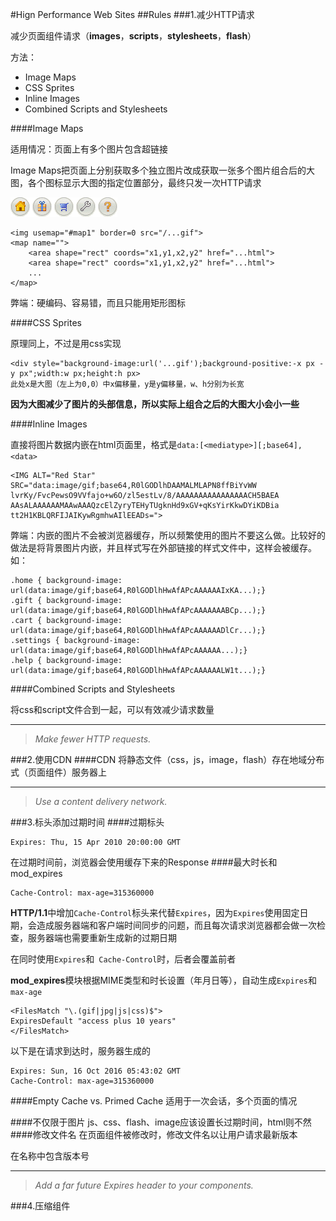 #Hign Performance Web Sites
##Rules
###1.减少HTTP请求

减少页面组件请求（**images**，**scripts**，**stylesheets**，**flash**）

方法：

- Image Maps
- CSS Sprites
- Inline Images
- Combined Scripts and Stylesheets

####Image Maps

适用情况：页面上有多个图片包含超链接

Image Maps把页面上分别获取多个独立图片改成获取一张多个图片组合后的大图，各个图标显示大图的指定位置部分，最终只发一次HTTP请求

![](./imagemap.gif)

```
<img usemap="#map1" border=0 src="/...gif">
<map name="">
	<area shape="rect" coords="x1,y1,x2,y2" href="...html">
	<area shape="rect" coords="x1,y1,x2,y2" href="...html">
	...
</map>
```

弊端：硬编码、容易错，而且只能用矩形图标

####CSS Sprites

原理同上，不过是用css实现

```
<div style="background-image:url('...gif');background-positive:-x px -y px";width:w px;height:h px>
此处x是大图（左上为0,0）中x偏移量，y是y偏移量，w、h分别为长宽
```

**因为大图减少了图片的头部信息，所以实际上组合之后的大图大小会小一些**

####Inline Images

直接将图片数据内嵌在html页面里，格式是`data:[<mediatype>][;base64],<data>`

```
<IMG ALT="Red Star"
SRC="data:image/gif;base64,R0lGODlhDAAMALMLAPN8ffBiYvWW
lvrKy/FvcPewsO9VVfajo+w6O/zl5estLv/8/AAAAAAAAAAAAAAAACH5BAEA
AAsALAAAAAAMAAwAAAQzcElZyryTEHyTUgknHd9xGV+qKsYirKkwDYiKDBia
tt2H1KBLQRFIJAIKywRgmhwAIlEEADs=">
```

弊端：内嵌的图片不会被浏览器缓存，所以频繁使用的图片不要这么做。比较好的做法是将背景图片内嵌，并且样式写在外部链接的样式文件中，这样会被缓存。如：

```
.home { background-image: url(data:image/gif;base64,R0lGODlhHwAfAPcAAAAAAIxKA...);}
.gift { background-image: url(data:image/gif;base64,R0lGODlhHwAfAPcAAAAAAABCp...);}
.cart { background-image: url(data:image/gif;base64,R0lGODlhHwAfAPcAAAAAADlCr...);}
.settings { background-image: url(data:image/gif;base64,R0lGODlhHwAfAPcAAAAAA...);}
.help { background-image: url(data:image/gif;base64,R0lGODlhHwAfAPcAAAAAALW1t...);}
```

####Combined Scripts and Stylesheets

 将css和script文件合到一起，可以有效减少请求数量

---
> *Make fewer HTTP requests.*

###2.使用CDN
####CDN
将静态文件（css，js，image，flash）存在地域分布式（页面组件）服务器上

---
> *Use a content delivery network.*

###3.标头添加过期时间
####过期标头
```
Expires: Thu, 15 Apr 2010 20:00:00 GMT
```

在过期时间前，浏览器会使用缓存下来的Response
####最大时长和mod_expires
```
Cache-Control: max-age=315360000
```

**HTTP/1.1**中增加`Cache-Control`标头来代替`Expires`，因为`Expires`使用固定日期，会造成服务器端和客户端时间同步的问题，而且每次请求浏览器都会做一次检查，服务器端也需要重新生成新的过期日期

在同时使用`Expires`和` Cache-Control`时，后者会覆盖前者

**mod_expires**模块根据MIME类型和时长设置（年月日等），自动生成`Expires`和`max-age`

```
<FilesMatch "\.(gif|jpg|js|css)$">
ExpiresDefault "access plus 10 years"
</FilesMatch>
```

以下是在请求到达时，服务器生成的

```
Expires: Sun, 16 Oct 2016 05:43:02 GMT
Cache-Control: max-age=315360000
```

####Empty Cache vs. Primed Cache
适用于一次会话，多个页面的情况

####不仅限于图片
js、css、flash、image应该设置长过期时间，html则不然
####修改文件名
在页面组件被修改时，修改文件名以让用户请求最新版本

在名称中包含版本号

---
> *Add a far future Expires header to your components.*

###4.压缩组件